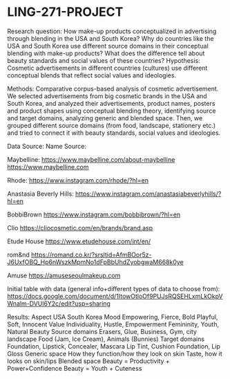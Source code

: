 # LING-271-PROJECT
Research question: How make-up products conceptualized in advertising through blending in the USA and South Korea? Why do countries like the USA and South Korea use different source domains in their conceptual blending with make-up products? What does the difference tell about beauty standards and social values of these countries?
Hypothesis: Cosmetic advertisements in different countries (cultures) use different conceptual blends that reflect social values and ideologies. 

Methods: Comparative corpus-based analysis of cosmetic advertisement. We selected advertisements from big cosmetic brands in the USA and South Korea, and analyzed their advertisements, product names, posters and product shapes using conceptual blending theory, identifying source and target domains, analyzing generic and blended space. Then, we grouped different source domains (from food, landscape, stationery etc.) and tried to connect it with beauty standards, social values and ideologies. 

Data Source:
Name 
Source:


Maybelline:
https://www.maybelline.com/about-maybelline  
https://www.maybelline.com 


Rhode:
https://www.instagram.com/rhode/?hl=en 


Anastasia Beverly Hills:
https://www.instagram.com/anastasiabeverlyhills/?hl=en 


BobbiBrown
https://www.instagram.com/bobbibrown/?hl=en 


Clio
https://cliocosmetic.com/en/brands/brand.asp 


Etude House
https://www.etudehouse.com/int/en/ 


rom&nd
https://romand.co.kr/?srsltid=AfmBOor5z-J6UxfOBQ_Hp6nWszkMpmNo1dFpBbUhdZyobgwaM668k0ye 


Amuse
https://amuseseoulmakeup.com 



Initial table with data (general info+different types of data to choose from): https://docs.google.com/document/d/1ItowOtloOf9PUJsRQSEHLxmLkOkpVWnalm-DVUl6Y2c/edit?usp=sharing 

Results: 
Aspect
USA
South Korea
Mood
Empowering, Fierce, Bold
Playful, Soft, Innocent
Value
Individuality, Hustle, Empowerment
Femininity, Youth, Natural Beauty
Source domains
Erasers, Glue, Business, Gym, city landscape
Food (Jam, Ice Cream), Animals (Bunnies)
Target domains
Foundation, Lipstick, Concealer, Mascara
Lip Tint, Cushion Foundation, Lip Gloss
Generic space
How they function/how they look on skin
Taste, how it looks on skin/lips
Blended space
Beauty = Productivity + Power+Confidence
Beauty = Youth + Cuteness

